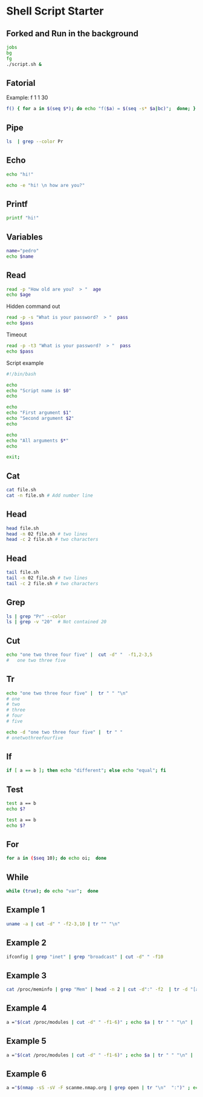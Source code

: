 # Shell Script Starter

## Forked and Run in the background 
```bash
jobs
bg 
fg
./script.sh &
```

## Fatorial 
Example: f 1 1 30
```bash
f() { for a in $(seq $*); do echo "f($a) = $(seq -s* $a|bc)";  done; }
```

## Pipe 
```bash
ls  | grep --color Pr
```

## Echo 
```bash
echo "hi!" 
```

```bash
echo -e "hi! \n how are you?" 
```


## Printf
```bash
printf "hi!" 
```

## Variables
```bash
name="pedro"
echo $name
```

## Read
```bash
read -p "How old are you?  > "  age
echo $age
```

Hidden command out
```bash
read -p -s "What is your password?  > "  pass
echo $pass
```

Timeout
```bash
read -p -t3 "What is your password?  > "  pass
echo $pass
```
Script example
```bash
#!/bin/bash

echo
echo "Script name is $0"
echo

echo
echo "First argument $1"
echo "Second argument $2"
echo

echo
echo "All arguments $*"
echo

exit;
```

## Cat
```bash
cat file.sh
cat -n file.sh # Add number line
```

## Head
```bash
head file.sh
head -n 02 file.sh # two lines
head -c 2 file.sh # two characters
```

## Head
```bash
tail file.sh
tail -n 02 file.sh # two lines
tail -c 2 file.sh # two characters
```

## Grep
```bash
ls | grep "Pr" --color
ls | grep -v "20"  # Not contained 20
```

## Cut
```bash
echo "one two three four five" |  cut -d" "  -f1,2-3,5
#   one two three five
```

## Tr
```bash
echo "one two three four five" |  tr " " "\n"
# one 
# two 
# three 
# four
# five
```

```bash
echo -d "one two three four five" |  tr " "
# onetwothreefourfive
```

## If
```bash
if [ a == b ]; then echo "different"; else echo "equal"; fi
```

## Test
```bash
test a == b 
echo $?
```

```bash
test a == b 
echo $?
```

## For
```bash
for a in ($seq 10); do echo oi;  done
```

## While
```bash
while (true); do echo "var";  done
```

## Example 1
```bash
uname -a | cut -d" " -f2-3,10 | tr "" "\n"
```

## Example 2
```bash
ifconfig | grep "inet" | grep "broadcast" | cut -d" " -f10
```

## Example 3
```bash
cat /proc/meminfo | grep "Mem" | head -n 2 | cut -d":" -f2  | tr -d "[a-zA-Z]" | tr -d " " | tr "\n" "-" | cut -d"-" -f1-2
```

## Example 4
```bash
a ="$(cat /proc/modules | cut -d" " -f1-6)" ; echo $a | tr " " "\n" |  grep -v "0xff" ; echo $a | tr " " "\n" | grep "0xff"  | tac
```

## Example 5
```bash
a ="$(cat /proc/modules | cut -d" " -f1-6)" ; echo $a | tr " " "\n" |  grep -v "0xff" ; echo $a | tr " " "\n" | grep "0xff"  | tac
```

## Example 6
```bash
a ="$(nmap -sS -sV -F scanme.nmap.org | grep open | tr "\n"  ":")" ; echo $a | tr ":" "\n" | cut -d "\" -f1 >t1; echo $a | tr ":" "\n" | cut -d"/" -f2 | cut -d " " -f1-99 > t2; paste t1 t2 |  tr "\t"  " ";rm t1 t2
```




